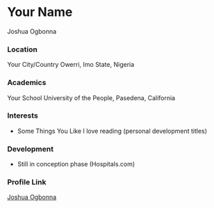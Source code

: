 # Your Name
Joshua Ogbonna
### Location

Your City/Country
Owerri, Imo State, Nigeria
### Academics

Your School
University of the People, Pasedena, California
### Interests

- Some Things You Like
I love reading (personal development titles)
### Development

- Still in conception phase (Hospitals.com)


### Profile Link

[Joshua Ogbonna](https://github.com/Joshua-Ogbonna)